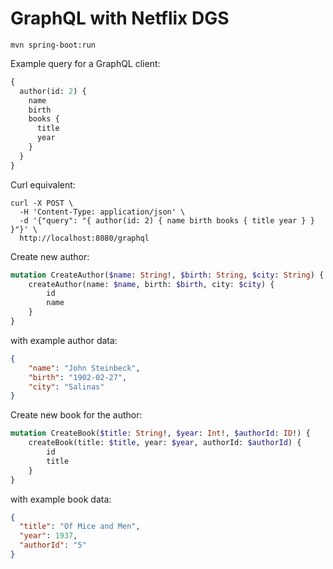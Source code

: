 # GraphQL with Netflix DGS

```
mvn spring-boot:run
```

Example query for a GraphQL client:
```graphql
{
  author(id: 2) {
    name
    birth
    books {
      title
      year  
    }
  }
}
```
Curl equivalent:
```shell
curl -X POST \
  -H 'Content-Type: application/json' \
  -d '{"query": "{ author(id: 2) { name birth books { title year } } }"}' \
  http://localhost:8080/graphql
```
Create new author:
```graphql
mutation CreateAuthor($name: String!, $birth: String, $city: String) {
    createAuthor(name: $name, birth: $birth, city: $city) {
        id
        name
    }
}
```
with example author data:
```json
{
    "name": "John Steinbeck",
    "birth": "1902-02-27",
    "city": "Salinas"
}
```
Create new book for the author:
```graphql
mutation CreateBook($title: String!, $year: Int!, $authorId: ID!) {
    createBook(title: $title, year: $year, authorId: $authorId) {
        id
        title
    }
}
```
with example book data:
```json
{
  "title": "Of Mice and Men",
  "year": 1937,
  "authorId": "5"
}
```



